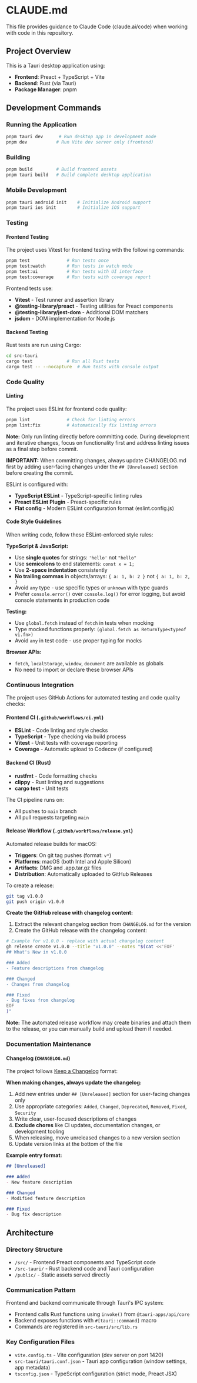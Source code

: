 # CLAUDE.md

This file provides guidance to Claude Code (claude.ai/code) when working with code in this repository.

## Project Overview
This is a Tauri desktop application using:
- **Frontend**: Preact + TypeScript + Vite
- **Backend**: Rust (via Tauri)
- **Package Manager**: pnpm

## Development Commands

### Running the Application
```bash
pnpm tauri dev      # Run desktop app in development mode
pnpm dev           # Run Vite dev server only (frontend)
```

### Building
```bash
pnpm build         # Build frontend assets
pnpm tauri build   # Build complete desktop application
```

### Mobile Development
```bash
pnpm tauri android init    # Initialize Android support
pnpm tauri ios init        # Initialize iOS support
```

### Testing

#### Frontend Testing
The project uses Vitest for frontend testing with the following commands:
```bash
pnpm test              # Run tests once
pnpm test:watch        # Run tests in watch mode
pnpm test:ui           # Run tests with UI interface
pnpm test:coverage     # Run tests with coverage report
```

Frontend tests use:
- **Vitest** - Test runner and assertion library
- **@testing-library/preact** - Testing utilities for Preact components
- **@testing-library/jest-dom** - Additional DOM matchers
- **jsdom** - DOM implementation for Node.js

#### Backend Testing
Rust tests are run using Cargo:
```bash
cd src-tauri
cargo test             # Run all Rust tests
cargo test -- --nocapture  # Run tests with console output
```

### Code Quality

#### Linting
The project uses ESLint for frontend code quality:
```bash
pnpm lint              # Check for linting errors
pnpm lint:fix          # Automatically fix linting errors
```

**Note:** Only run linting directly before committing code. During development and iterative changes, focus on functionality first and address linting issues as a final step before commit.

**IMPORTANT:** When committing changes, always update CHANGELOG.md first by adding user-facing changes under the `## [Unreleased]` section before creating the commit.

ESLint is configured with:
- **TypeScript ESLint** - TypeScript-specific linting rules
- **Preact ESLint Plugin** - Preact-specific rules
- **Flat config** - Modern ESLint configuration format (eslint.config.js)

#### Code Style Guidelines
When writing code, follow these ESLint-enforced style rules:

**TypeScript & JavaScript:**
- Use **single quotes** for strings: `'hello'` not `"hello"`
- Use **semicolons** to end statements: `const x = 1;`
- Use **2-space indentation** consistently
- **No trailing commas** in objects/arrays: `{ a: 1, b: 2 }` not `{ a: 1, b: 2, }`
- Avoid `any` type - use specific types or `unknown` with type guards
- Prefer `console.error()` over `console.log()` for error logging, but avoid console statements in production code

**Testing:**
- Use `global.fetch` instead of `fetch` in tests when mocking
- Type mocked functions properly: `(global.fetch as ReturnType<typeof vi.fn>)`
- Avoid `any` in test code - use proper typing for mocks

**Browser APIs:**
- `fetch`, `localStorage`, `window`, `document` are available as globals
- No need to import or declare these browser APIs

### Continuous Integration

The project uses GitHub Actions for automated testing and code quality checks:

#### Frontend CI (`.github/workflows/ci.yml`)
- **ESLint** - Code linting and style checks
- **TypeScript** - Type checking via build process
- **Vitest** - Unit tests with coverage reporting
- **Coverage** - Automatic upload to Codecov (if configured)

#### Backend CI (Rust)
- **rustfmt** - Code formatting checks
- **clippy** - Rust linting and suggestions
- **cargo test** - Unit tests

The CI pipeline runs on:
- All pushes to `main` branch
- All pull requests targeting `main`

#### Release Workflow (`.github/workflows/release.yml`)
Automated release builds for macOS:
- **Triggers**: On git tag pushes (format: `v*`)
- **Platforms**: macOS (both Intel and Apple Silicon)
- **Artifacts**: DMG and .app.tar.gz files
- **Distribution**: Automatically uploaded to GitHub Releases

To create a release:
```bash
git tag v1.0.0
git push origin v1.0.0
```

**Create the GitHub release with changelog content:**
1. Extract the relevant changelog section from `CHANGELOG.md` for the version
2. Create the GitHub release with the changelog content:
```bash
# Example for v1.0.0 - replace with actual changelog content
gh release create v1.0.0 --title "v1.0.0" --notes "$(cat <<'EOF'
## What's New in v1.0.0

### Added
- Feature descriptions from changelog

### Changed
- Changes from changelog

### Fixed
- Bug fixes from changelog
EOF
)"
```

**Note:** The automated release workflow may create binaries and attach them to the release, or you can manually build and upload them if needed.

### Documentation Maintenance

#### Changelog (`CHANGELOG.md`)
The project follows [Keep a Changelog](https://keepachangelog.com/en/1.1.0/) format:

**When making changes, always update the changelog:**
1. Add new entries under `## [Unreleased]` section for user-facing changes only
2. Use appropriate categories: `Added`, `Changed`, `Deprecated`, `Removed`, `Fixed`, `Security`
3. Write clear, user-focused descriptions of changes
4. **Exclude chores** like CI updates, documentation changes, or development tooling
5. When releasing, move unreleased changes to a new version section
6. Update version links at the bottom of the file

**Example entry format:**
```markdown
## [Unreleased]

### Added
- New feature description

### Changed  
- Modified feature description

### Fixed
- Bug fix description
```

## Architecture

### Directory Structure
- `/src/` - Frontend Preact components and TypeScript code
- `/src-tauri/` - Rust backend code and Tauri configuration
- `/public/` - Static assets served directly

### Communication Pattern
Frontend and backend communicate through Tauri's IPC system:
- Frontend calls Rust functions using `invoke()` from `@tauri-apps/api/core`
- Backend exposes functions with `#[tauri::command]` macro
- Commands are registered in `src-tauri/src/lib.rs`

### Key Configuration Files
- `vite.config.ts` - Vite configuration (dev server on port 1420)
- `src-tauri/tauri.conf.json` - Tauri app configuration (window settings, app metadata)
- `tsconfig.json` - TypeScript configuration (strict mode, Preact JSX)